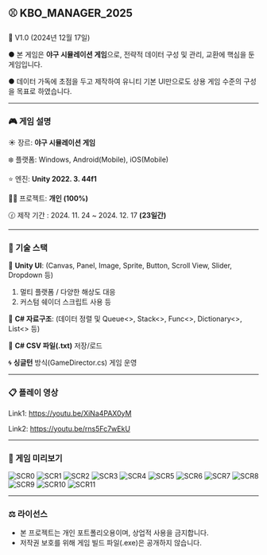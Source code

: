 ## ⚾ KBO_MANAGER_2025

🏏 V1.0 (2024년 12월 17일)

● 본 게임은 **야구 시뮬레이션 게임**으로, 전략적 데이터 구성 및 관리, 교환에 핵심을 둔 게임입니다.

● 데이터 가독에 초점을 두고 제작하여 유니티 기본 UI만으로도 상용 게임 수준의 구성을 목표로 하였습니다.

---


### 🎮 게임 설명

☀️ 장르: **야구 시뮬레이션 게임**

❄️ 플랫폼: Windows, Android(Mobile), iOS(Mobile)

⭐ 엔진: **Unity 2022. 3. 44f1** <DX11>

💇‍♂ 프로젝트: **개인 (100%)**

🕜 제작 기간 : 2024. 11. 24 ~ 2024. 12. 17 **(23일간)**

---

### 🧾 기술 스택

🌟 **Unity UI**: (Canvas, Panel, Image, Sprite, Button, Scroll View, Slider, Dropdown 등) 
1. 멀티 플랫폼 / 다양한 해상도 대응
2. 커스텀 쉐이더 스크립트 사용 등

🌌 **C# 자료구조**: (데이터 정렬 및 Queue<>, Stack<>, Func<>, Dictionary<>, List<> 등)

📇 **C# CSV 파일(.txt)** 저장/로드

🌀 **싱글턴** 방식(GameDirector.cs) 게임 운영

---

### 📋 플레이 영상

Link1: https://youtu.be/XiNa4PAX0yM

Link2: https://youtu.be/rns5Fc7wEkU

---

### 🔎 게임 미리보기
![SCR0](https://github.com/Ahwhi/KBO_MANAGER_2025/blob/main/ScreenShots/0.png)
![SCR1](https://github.com/Ahwhi/KBO_MANAGER_2025/blob/main/ScreenShots/1.png)
![SCR2](https://github.com/Ahwhi/KBO_MANAGER_2025/blob/main/ScreenShots/2.png)
![SCR3](https://github.com/Ahwhi/KBO_MANAGER_2025/blob/main/ScreenShots/3.png)
![SCR4](https://github.com/Ahwhi/KBO_MANAGER_2025/blob/main/ScreenShots/4.png)
![SCR5](https://github.com/Ahwhi/KBO_MANAGER_2025/blob/main/ScreenShots/5.png)
![SCR6](https://github.com/Ahwhi/KBO_MANAGER_2025/blob/main/ScreenShots/6.png)
![SCR7](https://github.com/Ahwhi/KBO_MANAGER_2025/blob/main/ScreenShots/7.png)
![SCR8](https://github.com/Ahwhi/KBO_MANAGER_2025/blob/main/ScreenShots/8.png)
![SCR9](https://github.com/Ahwhi/KBO_MANAGER_2025/blob/main/ScreenShots/9.png)
![SCR10](https://github.com/Ahwhi/KBO_MANAGER_2025/blob/main/ScreenShots/10.png)
![SCR11](https://github.com/Ahwhi/KBO_MANAGER_2025/blob/main/ScreenShots/11.png)

---

### ⚖️ 라이선스  
- 본 프로젝트는 개인 포트폴리오용이며, 상업적 사용을 금지합니다.  
- 저작권 보호를 위해 게임 빌드 파일(.exe)은 공개하지 않습니다.



